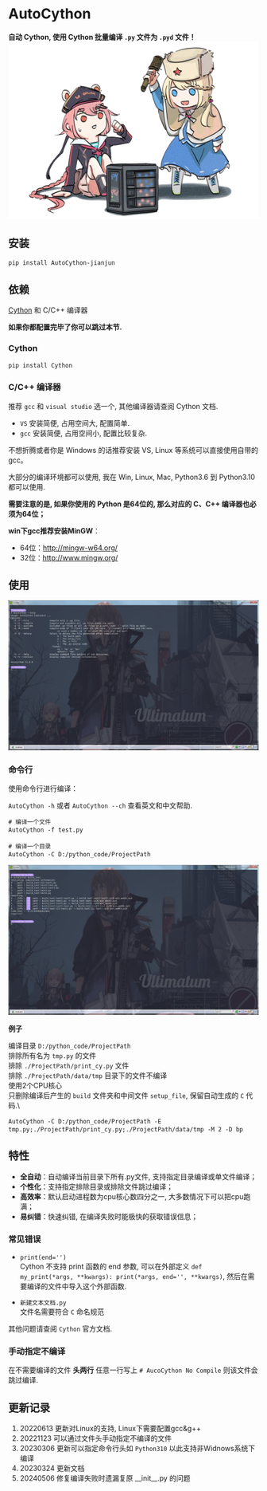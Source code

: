 # AutoCython

**自动 Cython, 使用 Cython 批量编译 `.py` 文件为 `.pyd` 文件！**
![py_pyd][1]

## 安装

    pip install AutoCython-jianjun

## 依赖

[Cython](https://github.com/cython/cython) 和 C/C++ 编译器

**如果你都配置完毕了你可以跳过本节.**

### Cython

```
pip install Cython
```

### C/C++ 编译器

推荐 `gcc` 和 `visual studio` 选一个, 其他编译器请查阅 Cython 文档.

* `VS` 安装简便, 占用空间大, 配置简单.
* `gcc` 安装简便, 占用空间小, 配置比较复杂.

不想折腾或者你是 Windows 的话推荐安装 VS, Linux 等系统可以直接使用自带的 gcc。

大部分的编译环境都可以使用, 我在 Win, Linux, Mac, Python3.6 到 Python3.10 都可以使用.

**需要注意的是, 如果你使用的 Python 是64位的, 那么对应的 C、C++ 编译器也必须为64位；**

**win下gcc推荐安装MinGW**：

* 64位：<http://mingw-w64.org/>
* 32位：<http://www.mingw.org/>

## 使用

![命令行][11]

### 命令行

使用命令行进行编译：

`AutoCython -h` 或者 `AutoCython --ch` 查看英文和中文帮助.

    # 编译一个文件
    AutoCython -f test.py

    # 编译一个目录
    AutoCython -C D:/python_code/ProjectPath

![AutoCython][2]

**例子**

编译目录 `D:/python_code/ProjectPath`\
排除所有名为 `tmp.py` 的文件\
排除 `./ProjectPath/print_cy.py` 文件\
排除 `./ProjectPath/data/tmp` 目录下的文件不编译\
使用2个CPU核心\
只删除编译后产生的 `build` 文件夹和中间文件 `setup_file`, 保留自动生成的 `C` 代码.\

    AutoCython -C D:/python_code/ProjectPath -E tmp.py;./ProjectPath/print_cy.py;./ProjectPath/data/tmp -M 2 -D bp

## 特性

* **全自动**：自动编译当前目录下所有.py文件, 支持指定目录编译或单文件编译；
* **个性化**：支持指定排除目录或排除文件跳过编译；
* **高效率**：默认启动进程数为cpu核心数四分之一, 大多数情况下可以把cpu跑满；
* **易纠错**：快速纠错, 在编译失败时能极快的获取错误信息；

### 常见错误

* `print(end='')`\
Cython 不支持 print 函数的 end 参数, 可以在外部定义 `def my_print(*args, **kwargs): print(*args, end='', **kwargs)`, 然后在需要编译的文件中导入这个外部函数.

* `新建文本文档.py`\
文件名需要符合  `C` 命名规范

其他问题请查阅 `Cython` 官方文档.

### 手动指定不编译

在不需要编译的文件 **头两行** 任意一行写上 `# AucoCython No Compile` 则该文件会跳过编译.

## 更新记录
1. 20220613 更新对Linux的支持, Linux下需要配置gcc&g++
2. 20221123 可以通过文件头手动指定不编译的文件
3. 20230306 更新可以指定命令行头如 `Python310` 以此支持非Widnows系统下编译
4. 20230324 更新文档
5. 20240506 修复编译失败时遗漏复原 \_\_init\_\_.py 的问题

  [1]: https://raw.githubusercontent.com/EVA-JianJun/GitPigBed/master/blog_files/img/AutoCython_20210824.png
  [2]: https://raw.githubusercontent.com/EVA-JianJun/GitPigBed/master/blog_files/img/AutoCython_20200316_2.jpg
  [3]: https://raw.githubusercontent.com/EVA-JianJun/GitPigBed/master/blog_files/img/AutoCython_20200316_3.jpg
  [4]: https://raw.githubusercontent.com/EVA-JianJun/GitPigBed/master/blog_files/img/AutoCython_20200316_4.jpg
  [5]: https://raw.githubusercontent.com/EVA-JianJun/GitPigBed/master/blog_files/img/AutoCython_20200316_5.jpg
  [6]: https://raw.githubusercontent.com/EVA-JianJun/GitPigBed/master/blog_files/img/AutoCython_20200316_6.jpg
  [7]: https://raw.githubusercontent.com/EVA-JianJun/GitPigBed/master/blog_files/img/AutoCython_20200316_7.jpg
  [8]: https://raw.githubusercontent.com/EVA-JianJun/GitPigBed/master/blog_files/img/AutoCython_20200316_8.jpg
  [9]: https://github.com/EVA-JianJun/AutoCython/releases
  [10]: https://raw.githubusercontent.com/EVA-JianJun/GitPigBed/master/blog_files/img/AutoCython_20200316_10.jpg
  [11]: https://raw.githubusercontent.com/EVA-JianJun/GitPigBed/master/blog_files/img/AutoCython_20200316_11.jpg